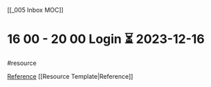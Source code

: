 [[_005 Inbox MOC]]

# 16 00 - 20 00 Login ⏳ 2023-12-16
#resource 

[Reference]() [[Resource Template|Reference]]